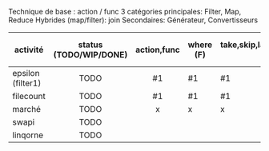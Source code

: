 
Technique de base : action / func
3 catégories principales: Filter, Map, Reduce
Hybrides (map/filter): join
Secondaires: Générateur, Convertisseurs

| activité          | status (TODO/WIP/DONE) | action,func | where (F) | take,skip,last,first,elementat,single,default (F) | distinct,union,intersect,except (F) | reverse | select (M) | groupby (M) | join (MF) | orderby (M) | zip,concat,selectmany (M) | range,repeat,empty (G) | aggregate (R) | count,sum,average,min,max (R) | ToList, ToDictionary... (C) |
|-------------------|:----------------------:|:-----------:|-----------|---------------------------------------------------|-------------------------------------|---------|------------|-------------|-----------|-------------|---------------------------|------------------------|---------------|-----------------------|-----------------------------|
| epsilon (filter1) | TODO                   | #1          | #1        | #1                                                | #1                                  |         |            |             |           |             |                           |                        |               |                       |                             |
| filecount         | TODO                   | #1          | #1        | #1                                                | #1                                  | #1      |            |             |           |             |                           |                        |               |                       |                             |
| marché            | TODO                   | x           | x         | x                                                 | x                                   | x       | #2         | #2          | #2        | #2          | #2                        |                        |               |                       |                             |
| swapi             | TODO                   |             |           |                                                   |                                     |         |            |             |           |             |                           | #3                     | #3            | #3                    | #3                          |
| linqorne          | TODO                   |             |           |                                                   |                                     |         |            |             |           |             |                           |                        |               |                       |                             |
